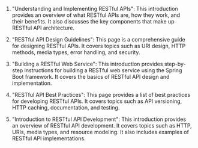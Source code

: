 

1. "Understanding and Implementing RESTful APIs": This introduction provides an overview of what RESTful APIs are, how they work, and their benefits. It also discusses the key components that make up RESTful API architecture.

2. "RESTful API Design Guidelines": This page is a comprehensive guide for designing RESTful APIs. It covers topics such as URI design, HTTP methods, media types, error handling, and security.

3. "Building a RESTful Web Service": This introduction provides step-by-step instructions for building a RESTful web service using the Spring Boot framework. It covers the basics of RESTful API design and implementation.

4. "RESTful API Best Practices": This page provides a list of best practices for developing RESTful APIs. It covers topics such as API versioning, HTTP caching, documentation, and testing.

5. "Introduction to RESTful API Development": This introduction provides an overview of RESTful API development. It covers topics such as HTTP, URIs, media types, and resource modeling. It also includes examples of RESTful API implementations.